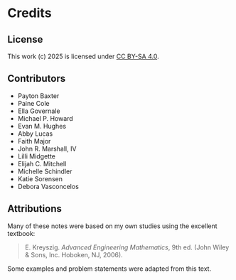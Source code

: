 # Credits

## License

This work (c) 2025 is licensed under
[CC BY-SA 4.0](https://creativecommons.org/licenses/by-sa/4.0/).

## Contributors

- Payton Baxter
- Paine Cole
- Ella Governale
- Michael P. Howard
- Evan M. Hughes
- Abby Lucas
- Faith Major
- John R. Marshall, IV
- Lilli Midgette
- Elijah  C. Mitchell
- Michelle Schindler
- Katie Sorensen
- Debora Vasconcelos

## Attributions

Many of these notes were based on my own studies using the excellent textbook:

> E. Kreyszig. *Advanced Engineering Mathematics*, 9th ed. (John Wiley \&
Sons, Inc. Hoboken, NJ, 2006).

Some examples and problem statements were adapted from this text.
